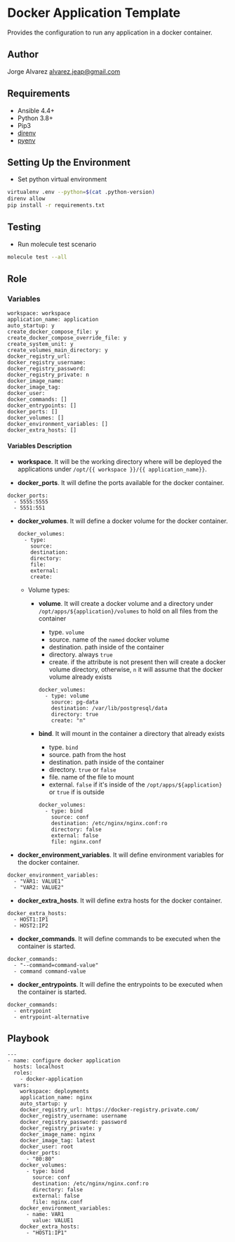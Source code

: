 # **Docker Application Template**

Provides the configuration to run any application in a docker container.

## **Author**

Jorge Alvarez <alvarez.jeap@gmail.com>

## **Requirements**

- Ansible 4.4+
- Python 3.8+
- Pip3
- [direnv](https://direnv.net)
- [pyenv](https://github.com/pyenv/pyenv)

## **Setting Up the Environment**

- Set python virtual environment

```sh
virtualenv .env --python=$(cat .python-version)
direnv allow
pip install -r requirements.txt
```

## **Testing**

- Run molecule test scenario

```sh
molecule test --all
```

## **Role**

### **Variables**

```text
workspace: workspace
application_name: application
auto_startup: y
create_docker_compose_file: y
create_docker_compose_override_file: y
create_system_unit: y
create_volumes_main_directory: y
docker_registry_url:
docker_registry_username:
docker_registry_password:
docker_registry_private: n
docker_image_name:
docker_image_tag:
docker_user:
docker_commands: []
docker_entrypoints: []
docker_ports: []
docker_volumes: []
docker_environment_variables: []
docker_extra_hosts: []
```

#### **Variables Description**

- **workspace**. It will be the working directory where will be deployed the applications under `/opt/{{ workspace }}/{{ application_name}}`.

- **docker_ports**. It will define the ports available for the docker container.

```text
docker_ports:
  - 5555:5555
  - 5551:551
```

- **docker_volumes**. It will define a docker volume for the docker container.

  ```text
  docker_volumes:
    - type:
      source:
      destination:
      directory:
      file:
      external:
      create:
  ```

  - Volume types:
    - **volume**. It will create a docker volume and a directory under `/opt/apps/${application}/volumes` to hold on all files from the container
      - type. `volume`
      - source. name of the `named` docker volume
      - destination. path inside of the container
      - directory. always `true`
      - create. if the attribute is not present then will create a docker volume directory, otherwise, `n` it will assume that the docker volume already exists

      ```text
      docker_volumes:
        - type: volume
          source: pg-data
          destination: /var/lib/postgresql/data
          directory: true
          create: "n"
      ```

    - **bind**. It will mount in the container a directory that already exists
      - type. `bind`
      - source. path from the host
      - destination. path inside of the container
      - directory. `true` or `false`
      - file. name of the file to mount
      - external. `false` if it's inside of the `/opt/apps/${application}` or `true` if is outside

      ```text
      docker_volumes:
        - type: bind
          source: conf
          destination: /etc/nginx/nginx.conf:ro
          directory: false
          external: false
          file: nginx.conf
      ```

- **docker_environment_variables**. It will define environment variables for the docker container.

```text
docker_environment_variables:
  - "VAR1: VALUE1"
  - "VAR2: VALUE2"
```

- **docker_extra_hosts**. It will define extra hosts for the docker container.

```text
docker_extra_hosts:
  - HOST1:IP1
  - HOST2:IP2
```

- **docker_commands**. It will define commands to be executed when the container is started.

```text
docker_commands:
  - "--command=command-value"
  - command command-value
```

- **docker_entrypoints**. It will define the entrypoints to be executed when the container is started.

```text
docker_commands:
  - entrypoint
  - entrypoint-alternative
```

## **Playbook**

```text
---
- name: configure docker application
  hosts: localhost
  roles:
    - docker-application
  vars:
    workspace: deployments
    application_name: nginx
    auto_startup: y
    docker_registry_url: https://docker-registry.private.com/
    docker_registry_username: username
    docker_registry_password: password
    docker_registry_private: y
    docker_image_name: nginx
    docker_image_tag: latest
    docker_user: root
    docker_ports:
      - "80:80"
    docker_volumes:
      - type: bind
        source: conf
        destination: /etc/nginx/nginx.conf:ro
        directory: false
        external: false
        file: nginx.conf
    docker_environment_variables:
      - name: VAR1
        value: VALUE1
    docker_extra_hosts:
      - "HOST1:IP1"
```
